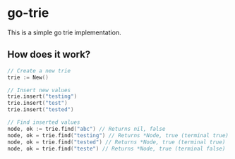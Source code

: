 # go-trie

This is a simple go trie implementation.

## How does it work?

```go
// Create a new trie
trie := New()

// Insert new values
trie.insert("testing")
trie.insert("test")
trie.insert("tested")

// Find inserted values
node, ok := trie.find("abc") // Returns nil, false
node, ok = trie.find("testing") // Returns *Node, true (terminal true)
node, ok = trie.find("tested") // Returns *Node, true (terminal true)
node, ok = trie.find("teste") // Returns *Node, true (terminal false)
```
